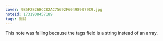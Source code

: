 ```yaml
---
cover: 9B5F2E26BCC82AC75692F604989079C9.jpg
noteId: 1731908457189
tags: 测试
---
```


This note was failing because the tags field is a string instead of an array.
